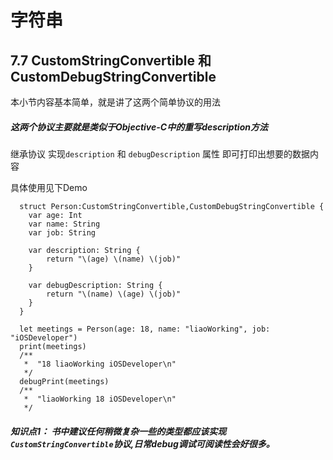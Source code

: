 # 字符串

## 7.7 CustomStringConvertible 和 CustomDebugStringConvertible
本小节内容基本简单，就是讲了这两个简单协议的用法

##### 这两个协议主要就是类似于Objective-C中的重写description方法
继承协议   实现```description``` 和 ```debugDescription``` 属性 即可打印出想要的数据内容

 具体使用见下Demo

      struct Person:CustomStringConvertible,CustomDebugStringConvertible {
        var age: Int
        var name: String
        var job: String

        var description: String {
            return "\(age) \(name) \(job)"
        }

        var debugDescription: String {
            return "\(name) \(age) \(job)"
        }
      }

      let meetings = Person(age: 18, name: "liaoWorking", job: "iOSDeveloper")
      print(meetings)
      /**
       *  "18 liaoWorking iOSDeveloper\n"
       */
      debugPrint(meetings)
      /**
       *  "liaoWorking 18 iOSDeveloper\n"
       */

##### 知识点1： 书中建议任何稍微复杂一些的类型都应该实现 ```CustomStringConvertible```协议,日常debug调试可阅读性会好很多。


